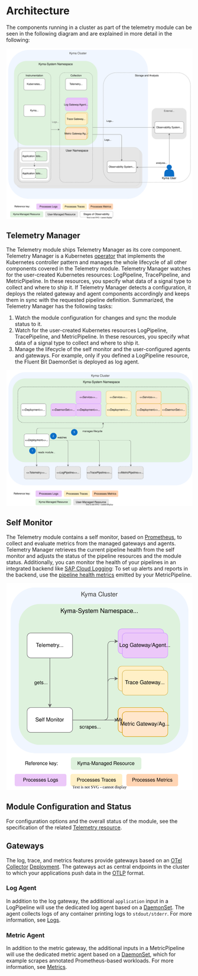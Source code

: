# Architecture

The components running in a cluster as part of the telemetry module can be seen in the following diagram and are explained in more detail in the following:

![Components](./assets/telemetry-arch.drawio.svg)

## Telemetry Manager

The Telemetry module ships Telemetry Manager as its core component. Telemetry Manager is a Kubernetes [operator](https://kubernetes.io/docs/concepts/extend-kubernetes/operator/) that implements the Kubernetes controller pattern and manages the whole lifecycle of all other components covered in the Telemetry module. Telemetry Manager watches for the user-created Kubernetes resources: LogPipeline, TracePipeline, and MetricPipeline. In these resources, you specify what data of a signal type to collect and where to ship it.
If Telemetry Manager detects a configuration, it deploys the related gateway and agent components accordingly and keeps them in sync with the requested pipeline definition.
Summarized, the Telemetry Manager has the following tasks:

1. Watch the module configuration for changes and sync the module status to it.
2. Watch for the user-created Kubernetes resources LogPipeline, TracePipeline, and MetricPipeline. In these resources, you specify what data of a signal type to collect and where to ship it.
3. Manage the lifecycle of the self monitor and the user-configured agents and gateways.
   For example, only if you defined a LogPipeline resource, the Fluent Bit DaemonSet is deployed as log agent.

![Manager](assets/manager-resources.drawio.svg)

## Self Monitor

The Telemetry module contains a self monitor, based on [Prometheus](https://prometheus.io/), to collect and evaluate metrics from the managed gateways and agents. Telemetry Manager retrieves the current pipeline health from the self monitor and adjusts the status of the pipeline resources and the module status.
Additionally, you can monitor the health of your pipelines in an integrated backend like [SAP Cloud Logging](./integration/sap-cloud-logging/README.md#use-sap-cloud-logging-alerts): To set up alerts and reports in the backend, use the [pipeline health metrics](./metrics/health-input.md) emitted by your MetricPipeline.

![Self-Monitor](assets/manager-arch.drawio.svg)

## Module Configuration and Status

For configuration options and the overall status of the module, see the specification of the related [Telemetry resource](./resources/01-telemetry.md).

## Gateways

The log, trace, and metrics features provide gateways based on an [OTel Collector](https://opentelemetry.io/docs/collector/) [Deployment](https://kubernetes.io/docs/concepts/workloads/controllers/deployment/). The gateways act as central endpoints in the cluster to which your applications push data in the [OTLP](https://opentelemetry.io/docs/reference/specification/protocol/) format.

### Log Agent

In addition to the log gateway, the additional `application` input in a LogPipeline will use the dedicated log agent based on a [DaemonSet](https://kubernetes.io/docs/concepts/workloads/controllers/daemonset/). The agent collects logs of any container printing logs to `stdout/stderr`. For more information, see [Logs](logs.md).

### Metric Agent

In addition to the metric gateway, the additional inputs in a MetricPipeline will use the dedicated metric agent based on a [DaemonSet](https://kubernetes.io/docs/concepts/workloads/controllers/daemonset/), which for example scrapes annotated Prometheus-based workloads. For more information, see [Metrics](04-metrics.md).
